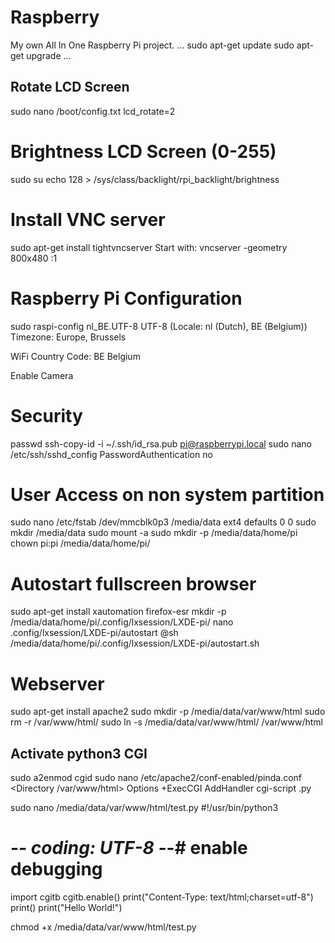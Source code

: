 # Raspberry
My own All In One Raspberry Pi project.
...
sudo apt-get update
sudo apt-get upgrade
...
## Rotate LCD Screen
sudo nano /boot/config.txt
lcd_rotate=2

Brightness LCD Screen (0-255)
=============================
sudo su
echo 128 > /sys/class/backlight/rpi_backlight/brightness

Install VNC server
==================
sudo apt-get install tightvncserver
Start with: vncserver -geometry 800x480 :1

Raspberry Pi Configuration
==========================
sudo raspi-config
  nl_BE.UTF-8 UTF-8 (Locale: nl (Dutch), BE (Belgium))
  Timezone: Europe, Brussels

  WiFi Country Code: BE Belgium
  
  Enable Camera

Security
========
passwd
ssh-copy-id -i ~/.ssh/id_rsa.pub pi@raspberrypi.local
sudo nano /etc/ssh/sshd_config
  PasswordAuthentication no

User Access on non system partition
===================================
sudo nano /etc/fstab
  /dev/mmcblk0p3  /media/data     ext4    defaults          0       0
sudo mkdir /media/data
sudo mount -a
sudo mkdir -p /media/data/home/pi
chown pi:pi /media/data/home/pi/

Autostart fullscreen browser
============================
sudo apt-get install xautomation firefox-esr
mkdir -p /media/data/home/pi/.config/lxsession/LXDE-pi/
nano .config/lxsession/LXDE-pi/autostart
  @sh /media/data/home/pi/.config/lxsession/LXDE-pi/autostart.sh

Webserver
=========
sudo apt-get install apache2
sudo mkdir -p /media/data/var/www/html
sudo rm -r /var/www/html/
sudo ln -s /media/data/var/www/html/ /var/www/html

Activate python3 CGI
--------------------
sudo a2enmod cgid
sudo nano /etc/apache2/conf-enabled/pinda.conf
<Directory /var/www/html>
    Options +ExecCGI
    AddHandler cgi-script .py
</Directory>

sudo nano /media/data/var/www/html/test.py
#!/usr/bin/python3
# -*- coding: UTF-8 -*-# enable debugging
import cgitb
cgitb.enable()
print("Content-Type: text/html;charset=utf-8")
print()
print("Hello World!")

chmod +x /media/data/var/www/html/test.py

